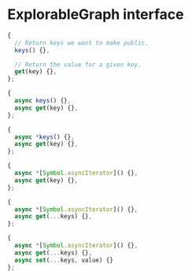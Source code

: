 # ExplorableGraph interface

```js
{
  // Return keys we want to make public.
  keys() {},

  // Return the value for a given key.
  get(key) {},
};
```

```js
{
  async keys() {},
  async get(key) {},
};
```

```js
{
  async *keys() {},
  async get(key) {},
};
```

```js
{
  async *[Symbol.asyncIterator]() {},
  async get(key) {},
};
```

```js
{
  async *[Symbol.asyncIterator]() {},
  async get(...keys) {},
};
```

```js
{
  async *[Symbol.asyncIterator]() {},
  async get(...keys) {},
  async set(...keys, value) {}
};
```
